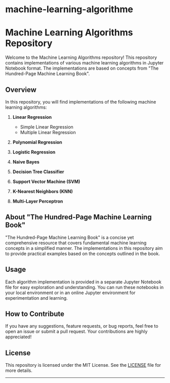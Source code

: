 # machine-learning-algorithme

# Machine Learning Algorithms Repository

Welcome to the Machine Learning Algorithms repository! This repository contains implementations of various machine learning algorithms in Jupyter Notebook format. The implementations are based on concepts from "The Hundred-Page Machine Learning Book".

## Overview

In this repository, you will find implementations of the following machine learning algorithms:

1. **Linear Regression**
   - Simple Linear Regression
   - Multiple Linear Regression

2. **Polynomial Regression**

3. **Logistic Regression**

4. **Naive Bayes**

5. **Decision Tree Classifier**

6. **Support Vector Machine (SVM)**

7. **K-Nearest Neighbors (KNN)**

8. **Multi-Layer Perceptron**

## About "The Hundred-Page Machine Learning Book"

"The Hundred-Page Machine Learning Book" is a concise yet comprehensive resource that covers fundamental machine learning concepts in a simplified manner. The implementations in this repository aim to provide practical examples based on the concepts outlined in the book.

## Usage

Each algorithm implementation is provided in a separate Jupyter Notebook file for easy exploration and understanding. You can run these notebooks in your local environment or in an online Jupyter environment for experimentation and learning.

## How to Contribute

If you have any suggestions, feature requests, or bug reports, feel free to open an issue or submit a pull request. Your contributions are highly appreciated!

## License

This repository is licensed under the MIT License. See the [LICENSE](./LICENSE) file for more details.

---

<!--https://machine-learning-with-python.readthedocs.io/en/latest/
https://github.com/tirthajyoti/Machine-Learning-with-Python/tree/master
https://github.com/dair-ai/ML-Notebooks
https://github.com/maykulkarni/Machine-Learning-Notebooks
The Hundred-Page Machine Learning Book
-->
